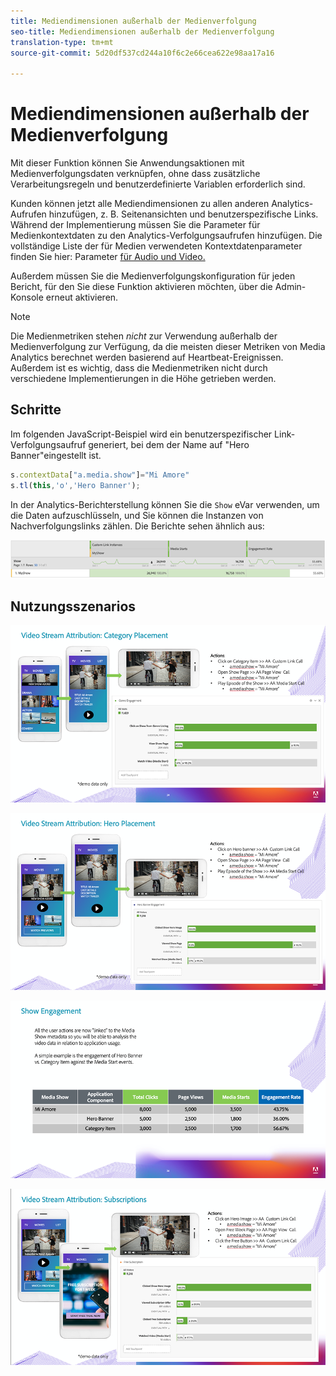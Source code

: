 ```yaml
---
title: Mediendimensionen außerhalb der Medienverfolgung
seo-title: Mediendimensionen außerhalb der Medienverfolgung
translation-type: tm+mt
source-git-commit: 5d20df537cd244a10f6c2e66cea622e98aa17a16

---
```



# Mediendimensionen außerhalb der Medienverfolgung

Mit dieser Funktion können Sie Anwendungsaktionen mit Medienverfolgungsdaten verknüpfen, ohne dass zusätzliche Verarbeitungsregeln und benutzerdefinierte Variablen erforderlich sind.

Kunden können jetzt alle Mediendimensionen zu allen anderen Analytics-Aufrufen hinzufügen, z. B. Seitenansichten und benutzerspezifische Links. Während der Implementierung müssen Sie die Parameter für Medienkontextdaten zu den Analytics-Verfolgungsaufrufen hinzufügen. Die vollständige Liste der für Medien verwendeten Kontextdatenparameter finden Sie hier: Parameter [für Audio und Video.](/help/metrics-and-metadata/audio-video-parameters.md)

Außerdem müssen Sie die Medienverfolgungskonfiguration für jeden Bericht, für den Sie diese Funktion aktivieren möchten, über die Admin-Konsole erneut aktivieren.

>[!NOTE]
>Die Medienmetriken stehen _nicht_ zur Verwendung außerhalb der Medienverfolgung zur Verfügung, da die meisten dieser Metriken von Media Analytics berechnet werden
>basierend auf Heartbeat-Ereignissen. Außerdem ist es wichtig, dass die Medienmetriken nicht durch verschiedene Implementierungen in die Höhe getrieben werden.

## Schritte

Im folgenden JavaScript-Beispiel wird ein benutzerspezifischer Link-Verfolgungsaufruf generiert, bei dem der Name auf "Hero Banner"eingestellt ist.

```javascript
s.contextData["a.media.show"]="Mi Amore"
s.tl(this,'o','Hero Banner');
```

In der Analytics-Berichterstellung können Sie die `Show` eVar verwenden, um die Daten aufzuschlüsseln, und Sie können die Instanzen von Nachverfolgungslinks zählen. Die Berichte sehen ähnlich aus:

![](/assets/myShow-rpt-1.png)

## Nutzungsszenarios

![](/assets/vid-stream-attr-category.png)

![](/assets/vid-stream-attr-hero.png)

![](/assets/show-engagement.png)

![](/assets/vid-stream-attr-subs.png)
